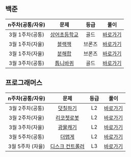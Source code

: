 ## 백준

| n주차(공통/자유) |                         문제                          |  등급  |                 풀이                 |
| :--------------: | :---------------------------------------------------: | :----: | :----------------------------------: |
| 3월 1주차(공통)  | [상어초등학교](https://www.acmicpc.net/problem/21608) |  골드  | [바로가기](./백준/구현/상어초등학교) |
| 3월 1주차(자율)  |    [블랙잭](https://www.acmicpc.net/problem/2798)     | 브론즈 | [바로가기](./백준/브루트포스/블랙잭) |
| 3월 1주차(자율)  |    [분해합](https://www.acmicpc.net/problem/2231)     | 브론즈 | [바로가기](./백준/브루트포스/분해합) |
| 3월 3주차(공통)  |   [톱니바퀴](https://www.acmicpc.net/problem/14891)   |  골드  | [바로가기](./백준/구현/톱니바퀴_DFS) |



## 프로그래머스

| n주차(공통/자유) |                             문제                             | 등급 |                         풀이                          |
| :--------------: | :----------------------------------------------------------: | :--: | :---------------------------------------------------: |
| 3월 2주차(공통)  | [덧칠하기](https://school.programmers.co.kr/learn/courses/30/lessons/161989) |  L2  |      [바로가기](./프로그래머스/Level2/덧칠하기)       |
| 3월 2주차(자율)  | [리코쳇로봇](https://school.programmers.co.kr/learn/courses/30/lessons/169199) |  L2  |     [바로가기](./프로그래머스/Level2/리코쳇로봇)      |
| 3월 3주차(자율)  | [광물캐기](https://school.programmers.co.kr/learn/courses/30/lessons/172927) |  L2  |      [바로가기](./프로그래머스/Level2/광물캐기)       |
| 3월 5주차(공통)  | [더맵게](https://school.programmers.co.kr/learn/courses/30/lessons/42626) |  L2  |       [바로가기](./프로그래머스/Level2/더맵게)        |
| 3월 5주차 (자율) | [디스크 컨트롤러](https://school.programmers.co.kr/learn/courses/30/lessons/42627) |  L3  | [바로가기](./프로그래머스/Level3/디스크컨트롤러_Heap) |

